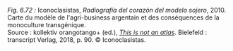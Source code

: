 *Fig. 6.72 :* Iconoclasistas, *Radiografía del corazón del modelo sojero*, 2010. Carte du modèle de l'agri-business argentain et des conséquences de la monoculture transgénique.  
Source : kollektiv orangotango+ (ed.), [*This is not an atlas*](https://www.transcript-verlag.de/shopMedia/openaccess/pdf/oa9783839445198.pdf). Bielefeld : transcript Verlag, 2018, p. 90. © Iconoclasistas.